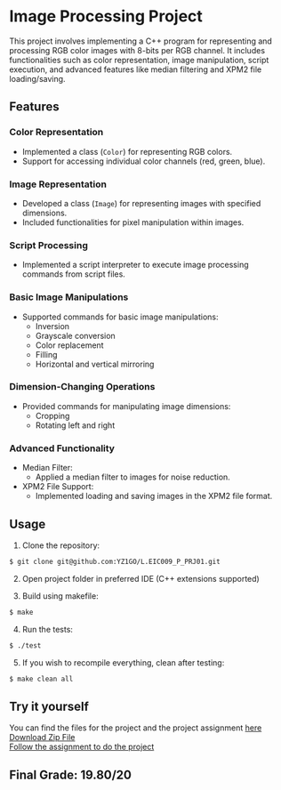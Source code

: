 # Image Processing Project

This project involves implementing a C++ program for representing and processing RGB color images with 8-bits per RGB channel. It includes functionalities such as color representation, image manipulation, script execution, and advanced features like median filtering and XPM2 file loading/saving.

## Features

### Color Representation
- Implemented a class (`Color`) for representing RGB colors.
- Support for accessing individual color channels (red, green, blue).

### Image Representation
- Developed a class (`Image`) for representing images with specified dimensions.
- Included functionalities for pixel manipulation within images.

### Script Processing
- Implemented a script interpreter to execute image processing commands from script files.

### Basic Image Manipulations
- Supported commands for basic image manipulations:
    - Inversion
    - Grayscale conversion
    - Color replacement
    - Filling
    - Horizontal and vertical mirroring

### Dimension-Changing Operations
- Provided commands for manipulating image dimensions:
    - Cropping
    - Rotating left and right

### Advanced Functionality
- Median Filter:
    - Applied a median filter to images for noise reduction.
- XPM2 File Support:
    - Implemented loading and saving images in the XPM2 file format.

## Usage

1. Clone the repository:
```bash
$ git clone git@github.com:YZ1GO/L.EIC009_P_PRJ01.git
```

2. Open project folder in preferred IDE (C++ extensions supported)


3. Build using makefile:
```bash
$ make
```

4. Run the tests:
```bash
$ ./test
```

5. If you wish to recompile everything, clean after testing:
```bash
$ make clean all
```

## Try it yourself

You can find the files for the project and the project assignment [here](files) <br>
[Download Zip File](files/project.zip?raw=true) <br>
<a href="files/Project assignment.html" target="_blank">Follow the assignment to do the project</a>


## Final Grade: 19.80/20

